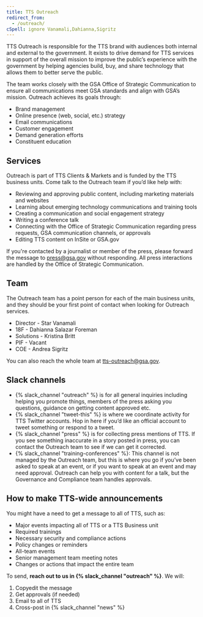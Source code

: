 ```yaml
---
title: TTS Outreach
redirect_from:
  - /outreach/
cSpell: ignore Vanamali,Dahianna,Sigritz
---
```


TTS Outreach is responsible for the TTS brand with audiences both internal and
external to the government. It exists to drive demand for TTS services in
support of the overall mission to improve the public’s experience with the
government by helping agencies build, buy, and share technology that allows them
to better serve the public.

The team works closely with the GSA Office of Strategic Communication to ensure
all communications meet GSA standards and align with GSA’s mission. Outreach
achieves its goals through:

- Brand management
- Online presence (web, social, etc.) strategy
- Email communications
- Customer engagement
- Demand generation efforts
- Constituent education

## Services

Outreach is part of TTS Clients & Markets and is funded by the TTS business
units. Come talk to the Outreach team if you’d like help with:

- Reviewing and approving public content, including marketing materials and
  websites
- Learning about emerging technology communications and training tools
- Creating a communication and social engagement strategy
- Writing a conference talk
- Connecting with the Office of Strategic Communication regarding press
  requests, GSA communication channels, or approvals
- Editing TTS content on InSite or GSA.gov

If you're contacted by a journalist or member of the press, please forward the
message to press@gsa.gov without responding. All press interactions are handled
by the Office of Strategic Communication.

## Team

The Outreach team has a point person for each of the main business units, and
they should be your first point of contact when looking for Outreach services.

- Director - Star Vanamali
- 18F - Dahianna Salazar Foreman
- Solutions - Kristina Britt
- PIF - Vacant
- COE - Andrea Sigritz

You can also reach the whole team at tts-outreach@gsa.gov.

## Slack channels

- {% slack_channel "outreach" %} is for all general inquiries including helping
  you promote things, members of the press asking you questions, guidance on
  getting content approved etc.
- {% slack_channel "tweet-this" %} is where we coordinate activity for TTS
  Twitter accounts. Hop in here if you’d like an official account to tweet
  something or respond to a tweet.
- {% slack_channel "press" %} is for collecting press mentions of TTS. If you
  see something inaccurate in a story posted in press, you can contact the
  Outreach team to see if we can get it corrected.
- {% slack_channel "training-conferences" %}: This channel is not managed by the
  Outreach team, but this is where you go if you’ve been asked to speak at an
  event, or if you want to speak at an event and may need approval. Outreach can
  help you with content for a talk, but the Governance and Compliance team
  handles approvals.

## How to make TTS-wide announcements

You might have a need to get a message to all of TTS, such as:

- Major events impacting all of TTS or a TTS Business unit
- Required trainings
- Necessary security and compliance actions
- Policy changes or reminders
- All-team events
- Senior management team meeting notes
- Changes or actions that impact the entire team

To send, **reach out to us in {% slack_channel "outreach" %}**. We will:

1. Copyedit the message
1. Get approvals (if needed)
1. Email to all of TTS
1. Cross-post in {% slack_channel "news" %}
